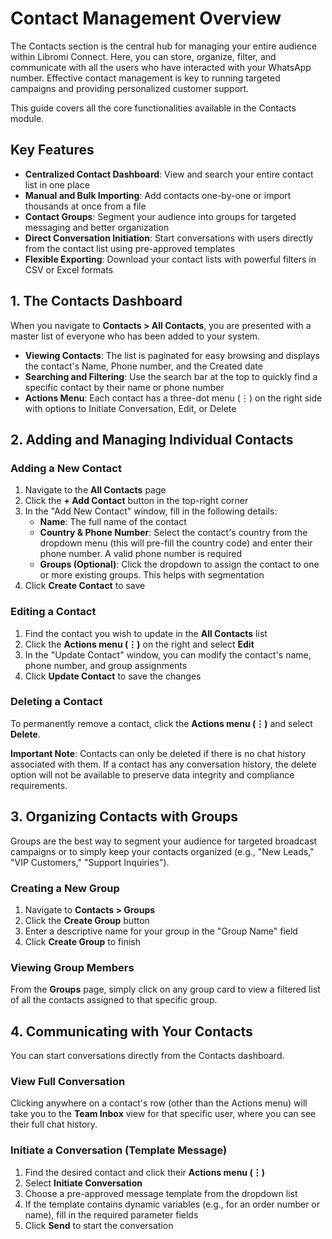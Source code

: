 # Contact Management Overview

The Contacts section is the central hub for managing your entire audience within Libromi Connect. Here, you can store, organize, filter, and communicate with all the users who have interacted with your WhatsApp number. Effective contact management is key to running targeted campaigns and providing personalized customer support.

This guide covers all the core functionalities available in the Contacts module.

## Key Features

- **Centralized Contact Dashboard**: View and search your entire contact list in one place
- **Manual and Bulk Importing**: Add contacts one-by-one or import thousands at once from a file
- **Contact Groups**: Segment your audience into groups for targeted messaging and better organization
- **Direct Conversation Initiation**: Start conversations with users directly from the contact list using pre-approved templates
- **Flexible Exporting**: Download your contact lists with powerful filters in CSV or Excel formats

## 1. The Contacts Dashboard

When you navigate to **Contacts > All Contacts**, you are presented with a master list of everyone who has been added to your system.

- **Viewing Contacts**: The list is paginated for easy browsing and displays the contact's Name, Phone number, and the Created date
- **Searching and Filtering**: Use the search bar at the top to quickly find a specific contact by their name or phone number
- **Actions Menu**: Each contact has a three-dot menu (⋮) on the right side with options to Initiate Conversation, Edit, or Delete

## 2. Adding and Managing Individual Contacts

### Adding a New Contact

1. Navigate to the **All Contacts** page
2. Click the **+ Add Contact** button in the top-right corner
3. In the "Add New Contact" window, fill in the following details:
   - **Name**: The full name of the contact
   - **Country & Phone Number**: Select the contact's country from the dropdown menu (this will pre-fill the country code) and enter their phone number. A valid phone number is required
   - **Groups (Optional)**: Click the dropdown to assign the contact to one or more existing groups. This helps with segmentation
4. Click **Create Contact** to save

### Editing a Contact

1. Find the contact you wish to update in the **All Contacts** list
2. Click the **Actions menu (⋮)** on the right and select **Edit**
3. In the "Update Contact" window, you can modify the contact's name, phone number, and group assignments
4. Click **Update Contact** to save the changes

### Deleting a Contact

To permanently remove a contact, click the **Actions menu (⋮)** and select **Delete**.

**Important Note**: Contacts can only be deleted if there is no chat history associated with them. If a contact has any conversation history, the delete option will not be available to preserve data integrity and compliance requirements.

## 3. Organizing Contacts with Groups

Groups are the best way to segment your audience for targeted broadcast campaigns or to simply keep your contacts organized (e.g., "New Leads," "VIP Customers," "Support Inquiries").

### Creating a New Group

1. Navigate to **Contacts > Groups**
2. Click the **Create Group** button
3. Enter a descriptive name for your group in the "Group Name" field
4. Click **Create Group** to finish

### Viewing Group Members

From the **Groups** page, simply click on any group card to view a filtered list of all the contacts assigned to that specific group.

## 4. Communicating with Your Contacts

You can start conversations directly from the Contacts dashboard.

### View Full Conversation

Clicking anywhere on a contact's row (other than the Actions menu) will take you to the **Team Inbox** view for that specific user, where you can see their full chat history.

### Initiate a Conversation (Template Message)

1. Find the desired contact and click their **Actions menu (⋮)**
2. Select **Initiate Conversation**
3. Choose a pre-approved message template from the dropdown list
4. If the template contains dynamic variables (e.g., for an order number or name), fill in the required parameter fields
5. Click **Send** to start the conversation
